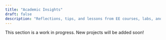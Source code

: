 ```yaml
---
title: "Academic Insights"
draft: false
description: "Reflections, tips, and lessons from EE courses, labs, and competitions."
---
```

This section is a work in progress. New projects will be added soon!
